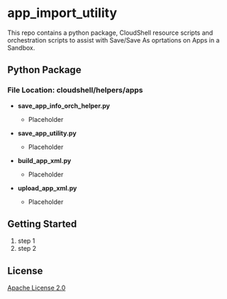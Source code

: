 # app_import_utility

This repo contains a python package, CloudShell resource scripts and orchestration scripts to assist with Save/Save As oprtations on Apps in a Sandbox.


## Python Package
### File Location: cloudshell/helpers/apps

* **save_app_info_orch_helper.py**

    * Placeholder

* **save_app_utility.py**

    * Placeholder

* **build_app_xml.py**

    * Placeholder

* **upload_app_xml.py**

    * Placeholder
    

## Getting Started

1. step 1
2. step 2

## License
[Apache License 2.0](https://github.com/QualiSystemsLab/app_import_utility/blob/master/LICENSE)
